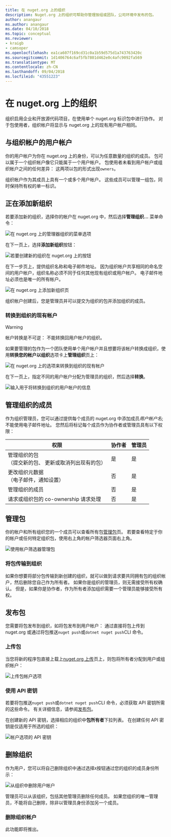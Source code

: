 ```yaml
---
title: 在 nuget.org 上的组织
description: Nuget.org 上的组织可帮助你管理按组或团队，公司环境中发布的包。
author: anangaur
ms.author: anangaur
ms.date: 04/10/2018
ms.topic: conceptual
ms.reviewer:
- kraigb
- camsoper
ms.openlocfilehash: ea1ca607f169cd31c0a1b59d575d1a743763420c
ms.sourcegitcommit: 1d1406764c6af5fb7801d462e0c4afc9092fa569
ms.translationtype: MT
ms.contentlocale: zh-CN
ms.lasthandoff: 09/04/2018
ms.locfileid: "43551223"
---
```

# <a name="organization-on-nugetorg"></a>在 nuget.org 上的组织

组织启用企业和开放源代码项目，在使用单个 nuget.org 标识包中进行协作。 对于包使用者，组织帐户将显示与 nuget.org 上的现有用户帐户相同。

## <a name="user-accounts-vs-organization-accounts"></a>与组织帐户的用户帐户

你的用户帐户为你在 nuget.org 上的身份，可以为任意数量的组织的成员。 包可以属于一个组织帐户像它只能属于一个用户帐户。 包使用者未看到用户帐户或组织帐户之间的任何差异： 这两项以包的形式出现`owners`。

组织帐户作为其成员上具有一个或多个用户帐户。 这些成员可以管理一组包，同时保持所有权的单一标识。

## <a name="adding-a-new-organization"></a>正在添加新组织

若要添加新的组织，选择你的帐户在 nuget.org 中，然后选择**管理组织...** 菜单命令：

![在 nuget.org 上的管理器组织的菜单选项](media/org-manage-option.png)

在下一页上，选择**添加新组织**按钮：

![若要创建新的组织在 nuget.org 上的按钮](media/org-add-new-option.png)

在下一步页上，提供组织名称和电子邮件地址。 因为组织帐户共享相同的命名空间的用户帐户，组织名称必须不同于任何其他现有组织或用户帐户。 电子邮件地址必须也是唯一的所有帐户。

![在 nuget.org 上添加新组织页](media/org-add-new-page.png)

组织帐户创建后，您是管理员并可以提交为组织的包并添加组织的成员。

### <a name="transform-existing-account-to-an-organization"></a>转换到组织的现有帐户

> [!Warning]
> 帐户转换是不可逆： 不能转换回用户帐户的组织。

如果要管理的包作为一个团队使用单个用户帐户并且想要将该帐户转换成组织，使用**转换您的帐户以组织**选项卡上**管理组织**页上：

![在 nuget.org 上的选项来转换到组织的现有帐户](media/org-transform-option.png)

在下一页上，指定不同的用户帐户分配为管理员的组织，然后选择**转换**。

![输入用于将转换到组织的用户帐户的信息](media/org-transform-page.png)

## <a name="managing-organization-members"></a>管理组织的成员

作为组织管理员，您可以通过提供每个成员的 nuget.org 中添加成员*用户帐户名*; 不能使用电子邮件地址。 您然后将标记每个成员作为协作者或管理员具有以下权限：

| 权限 | 协作者 | 管理员 |
| --- | --- | --- |
| 管理组织的包<br/>（提交新的包、 更新或取消列出现有的包） | 是 | 是 |
| 更改组织元数据<br/>（电子邮件，通知设置） | 否 | 是 |
| 管理组织的成员 | 否 | 是 |
| 请求或组织包的 co-ownership 请求处理 | 否 | 是 |

## <a name="managing-packages"></a>管理包

你的帐户和所有组织您的一个成员可以查看所有包[管理包](https://www.nuget.org/account/Packages)页。 若要查看特定于你的帐户或任何特定组织包，使用右上角的帐户筛选器页面右上角。

![使用帐户筛选器管理包](media/org-manage-packages-option.png)

### <a name="transferring-packages-to-an-organization"></a>将包传输到组织
如果你想要将部分包传输到新创建的组织，就可以做到请求要共同拥有包的组织帐户，然后删除您自己作为所有者。 如果你是组织的管理员，则无需接受所有权确认。 但是，如果你是协作者，作为所有者添加组织需要一个管理员能够接受所有权。

## <a name="publishing-packages"></a>发布包

您需要将包发布到组织，如将包发布到用户帐户： 通过直接将包上传到 nuget.org 或通过将包推送`nuget push`或`dotnet nuget push`CLI 命令。

### <a name="uploading-packages"></a>上传包

当您将新的程序包直接上载上[nuget.org 上传](https://www.nuget.org/packages/manage/upload)页上，则包将所有者分配到用户或组织帐户：

![上传包帐户选项](media/org-upload-option.png)

### <a name="using-api-keys"></a>使用 API 密钥

若要将包推送`nuget push`或`dotnet nuget push`CLI 命令，必须获取 API 密钥所需的这些命令。 有关详细信息，请参阅[发布包](../quickstart/create-and-publish-a-package-using-visual-studio.md#publish-the-package)。

在创建新的 API 密钥，选择相应的组织中**包所有者**下拉列表。 在创建任何 API 密钥是仅适用于所选的组织：

![帐户选项的 API 密钥](media/org-apikey-option.png)

## <a name="removing-an-organization"></a>删除组织

作为用户，您可以将自己删除组织中通过选择`X`按钮通过您的组织的成员身份所示：

![从组织中删除用户帐户](media/org-remove-self-option.png)

管理员可以从该组织，包括其他管理员删除任何成员。 如果您组织的唯一管理员，不能将自己删除，除非以管理员身份添加另一个成员。

### <a name="deleting-an-organization-account"></a>删除组织帐户

此功能即将推出。
